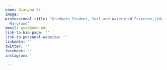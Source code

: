 ```yaml
---
name: Qianyao Si
image: ''
professional-title: "Graduate Student, Soil and Watershed Sciences,\tUniversity of
  Maryland"
email: qysi@umd.edu
link-to-bio-page: ''
link-to-personal-website: ''
linkedin: ''
twitter: ''
facebook: ''
instagram: ''

---
```


